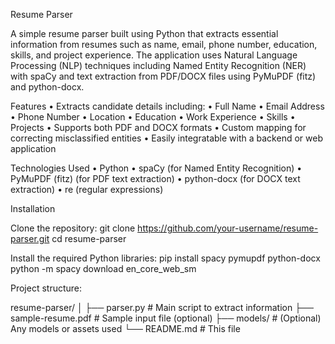 
Resume Parser

A simple resume parser built using Python that extracts essential information from resumes such as name, email, phone number, education, skills, and project experience. The application uses Natural Language Processing (NLP) techniques including Named Entity Recognition (NER) with spaCy and text extraction from PDF/DOCX files using PyMuPDF (fitz) and python-docx.

Features
	•	Extracts candidate details including:
	•	Full Name
	•	Email Address
	•	Phone Number
	•	Location
	•	Education
	•	Work Experience
	•	Skills
	•	Projects
	•	Supports both PDF and DOCX formats
	•	Custom mapping for correcting misclassified entities
	•	Easily integratable with a backend or web application

Technologies Used
	•	Python
	•	spaCy (for Named Entity Recognition)
	•	PyMuPDF (fitz) (for PDF text extraction)
	•	python-docx (for DOCX text extraction)
	•	re (regular expressions)

Installation

Clone the repository:
git clone https://github.com/your-username/resume-parser.git
cd resume-parser

Install the required Python libraries:
pip install spacy pymupdf python-docx
python -m spacy download en_core_web_sm


Project structure:

resume-parser/
│
├── parser.py               # Main script to extract information
├── sample-resume.pdf       # Sample input file (optional)
├── models/                 # (Optional) Any models or assets used
└── README.md               # This file
